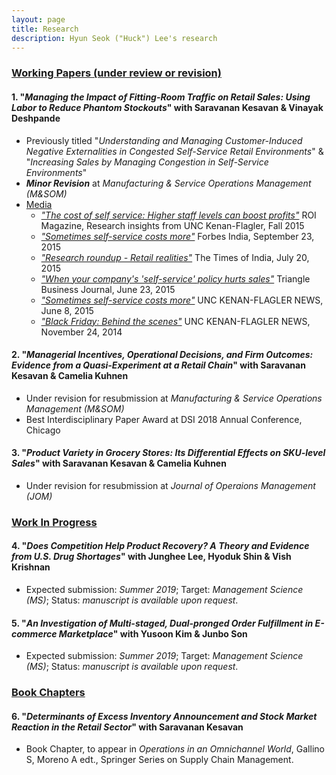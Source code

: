 ```yaml
---
layout: page
title: Research
description: Hyun Seok ("Huck") Lee's research
---
```



### <u>Working Papers (under review or revision)</u>
#### 1. "*Managing the Impact of Fitting-Room Traffic on Retail Sales: Using Labor to Reduce Phantom Stockouts*" with Saravanan Kesavan & Vinayak Deshpande
* Previously titled "*Understanding and Managing Customer-Induced Negative Externalities in Congested Self-Service Retail Environments*" & "*Increasing Sales by Managing Congestion in Self-Service Environments*"
* ***Minor Revision*** at *Manufacturing & Service Operations Management (M&SOM)*
* <u>Media</u>
  * [*"The cost of self service: Higher staff levels can boost profits"*](http://contentviewer.adobe.com/s/ROI%20Magazine/43d7e10e-dd4d-4050-add4-f5dcc8372bf7/ROI%20Magazine-Fall%202015/05_Cost_of_Self_Service.html#page_0) ROI Magazine, Research insights from UNC Kenan-Flagler, Fall 2015
  * [*"Sometimes self-service costs more"*](http://www.forbesindia.com/article/kenanflagler/sometimes-selfservice-costs-more/41003/1) Forbes India, September 23, 2015
  * [*"Research roundup - Retail realities"*](https://timesofindia.indiatimes.com/home/education/news/Research-roundup-Retail-realities/articleshow/48139253.cms) The Times of India, July 20, 2015
  * [*"When your company's 'self-service' policy hurts sales"*](https://www.bizjournals.com/triangle/news/2015/06/23/when-your-companys-self-serve-policy-hurts-sales.html) Triangle Business Journal, June 23, 2015
  * [*"Sometimes self-service costs more"*](https://www.kenan-flagler.unc.edu/news/2015/06/ROI-selfservice) UNC KENAN-FLAGLER NEWS, June 8, 2015
  * [*"Black Friday: Behind the scenes"*](https://www.kenan-flagler.unc.edu/news/black-friday-behind-the-scenes/) UNC KENAN-FLAGLER NEWS, November 24, 2014

#### 2. "*Managerial Incentives, Operational Decisions, and Firm Outcomes: Evidence from a Quasi-Experiment at a Retail Chain*" with Saravanan Kesavan & Camelia Kuhnen
* Under revision for resubmission at *Manufacturing & Service Operations Management (M&SOM)*
* Best Interdisciplinary Paper Award at DSI 2018 Annual Conference, Chicago

#### 3. "*Product Variety in Grocery Stores: Its Differential Effects on SKU-level Sales*" with Saravanan Kesavan & Camelia Kuhnen
* Under revision for resubmission at *Journal of Operaions Management (JOM)*


### <u>Work In Progress</u>
#### 4. "*Does Competition Help Product Recovery? A Theory and Evidence from U.S. Drug Shortages*" with Junghee Lee, Hyoduk Shin & Vish Krishnan
* Expected submission: *Summer 2019*; Target: *Management Science (MS)*; Status: *manuscript is available upon request*.

#### 5. "*An Investigation of Multi-staged, Dual-pronged Order Fulfillment in E-commerce Marketplace*" with Yusoon Kim & Junbo Son
* Expected submission: *Summer 2019*; Target: *Management Science (MS)*; Status: *manuscript is available upon request*.


### <u>Book Chapters</u>
#### 6. "*Determinants of Excess Inventory Announcement and Stock Market Reaction in the Retail Sector*" with Saravanan Kesavan
* Book Chapter, to appear in *Operations in an Omnichannel World*, Gallino S, Moreno A edt., Springer Series on Supply Chain Management.

<!-- 
[click here for the most recent version of the paper]({{ BASE_PATH}}/pages/working_papers/sample-working-paper.pdf)
-->

<!-- Note: this is how to write a comment in HTML. Everything in here won't show up on your webpage.-->

<!--
To increase the size of the title, use fewer # in front of the paper title.
To decrease the size of the title, use more #. 
To remove the italics, remove the * before and after the description
To remove the underline from the title, remove the <u> tags (<u> and </u>)
-->
